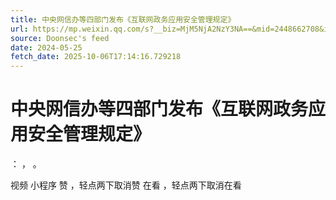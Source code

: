 ```yaml
---
title: 中央网信办等四部门发布《互联网政务应用安全管理规定》
url: https://mp.weixin.qq.com/s?__biz=MjM5NjA2NzY3NA==&mid=2448662708&idx=2&sn=7c2fa009cfc32e85e7ababb43eb0210d
source: Doonsec's feed
date: 2024-05-25
fetch_date: 2025-10-06T17:14:16.729218
---
```


# 中央网信办等四部门发布《互联网政务应用安全管理规定》

：
，
。

视频
小程序
赞
，轻点两下取消赞
在看
，轻点两下取消在看